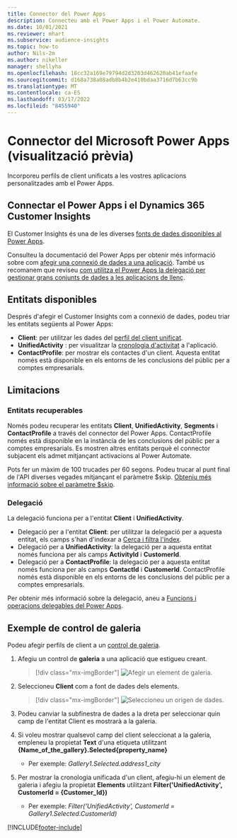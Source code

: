 ```yaml
---
title: Connector del Power Apps
description: Connecteu amb el Power Apps i el Power Automate.
ms.date: 10/01/2021
ms.reviewer: mhart
ms.subservice: audience-insights
ms.topic: how-to
author: Nils-2m
ms.author: nikeller
manager: shellyha
ms.openlocfilehash: 18cc32a169e79794d2d3203d462620ab41efaafe
ms.sourcegitcommit: d168a738a08adb8b4b2e410bdaa3716d7b63cc9b
ms.translationtype: MT
ms.contentlocale: ca-ES
ms.lasthandoff: 03/17/2022
ms.locfileid: "8455940"
---
```

# <a name="microsoft-power-apps-connector-preview"></a>Connector del Microsoft Power Apps (visualització prèvia)

Incorporeu perfils de client unificats a les vostres aplicacions personalitzades amb el Power Apps.

## <a name="connect-power-apps-and-dynamics-365-customer-insights"></a>Connectar el Power Apps i el Dynamics 365 Customer Insights

El Customer Insights és una de les diverses [fonts de dades disponibles al Power Apps](/powerapps/maker/canvas-apps/working-with-data-sources).

Consulteu la documentació del Power Apps per obtenir més informació sobre com [afegir una connexió de dades a una aplicació](/powerapps/maker/canvas-apps/add-data-connection). També us recomanem que reviseu [com utilitza el Power Apps la delegació per gestionar grans conjunts de dades a les aplicacions de llenç](/powerapps/maker/canvas-apps/delegation-overview).

## <a name="available-entities"></a>Entitats disponibles

Després d'afegir el Customer Insights com a connexió de dades, podeu triar les entitats següents al Power Apps:

- **Client**: per utilitzar les dades del [perfil del client unificat](customer-profiles.md).
- **UnifiedActivity** : per visualitzar la [cronologia d'activitat](activities.md) a l'aplicació.
- **ContactProfile**: per mostrar els contactes d'un client. Aquesta entitat només està disponible en els entorns de les conclusions del públic per a comptes empresarials.

## <a name="limitations"></a>Limitacions

### <a name="retrievable-entities"></a>Entitats recuperables

Només podeu recuperar les entitats **Client**, **UnifiedActivity**, **Segments** i **ContactProfile** a través del connector del Power Apps. ContactProfile només està disponible en la instància de les conclusions del públic per a comptes empresarials. Es mostren altres entitats perquè el connector subjacent els admet mitjançant activacions al Power Automate.

Pots fer un màxim de 100 trucades per 60 segons. Podeu trucar al punt final de l'API diverses vegades mitjançant el paràmetre $skip. [Obteniu més informació sobre el paràmetre $skip](/connectors/customerinsights/#get-items-from-an-entity).

### <a name="delegation"></a>Delegació

La delegació funciona per a l'entitat **Client** i **UnifiedActivity**. 

- Delegació per a l'entitat **Client**: per utilitzar la delegació per a aquesta entitat, els camps s'han d'indexar a [Cerca i filtra l'índex](search-filter-index.md).  
- Delegació per a **UnifiedActivity**: la delegació per a aquesta entitat només funciona per als camps **ActivityId** i **CustomerId**.  
- Delegació per a **ContactProfile**: la delegació per a aquesta entitat només funciona per als camps **ContactId** i **CustomerId**. ContactProfile només està disponible en els entorns de les conclusions del públic per a comptes empresarials.

Per obtenir més informació sobre la delegació, aneu a [Funcions i operacions delegables del Power Apps](/powerapps/maker/canvas-apps/delegation-overview). 

## <a name="example-gallery-control"></a>Exemple de control de galeria

Podeu afegir perfils de client a un [control de galeria](/powerapps/maker/canvas-apps/add-gallery).

1. Afegiu un control de **galeria** a una aplicació que estigueu creant.

    > [!div class="mx-imgBorder"]
    > ![Afegir un element de galeria.](media/connector-powerapps9.png "Afegiu-hi un element de galeria.")

2. Seleccioneu **Client** com a font de dades dels elements.

    > [!div class="mx-imgBorder"]
    > ![Seleccioneu un origen de dades.](media/choose-datasource-powerapps.png "Seleccioneu una font de dades.")

3. Podeu canviar la subfinestra de dades a la dreta per seleccionar quin camp de l'entitat Client es mostrarà a la galeria.

4. Si voleu mostrar qualsevol camp del client seleccionat a la galeria, empleneu la propietat **Text** d'una etiqueta utilitzant **{Name_of_the_gallery}.Selected{property_name}**  
    - Per exemple: _Gallery1.Selected.address1_city_

5. Per mostrar la cronologia unificada d'un client, afegiu-hi un element de galeria i afegiu la propietat **Elements** utilitzant **Filter('UnifiedActivity', CustomerId = {Customer_Id})**  
    - Per exemple: _Filter('UnifiedActivity', CustomerId = Gallery1.Selected.CustomerId)_


[!INCLUDE[footer-include](../includes/footer-banner.md)]
